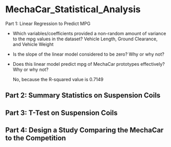 # MechaCar_Statistical_Analysis

Part 1: Linear Regression to Predict MPG

* Which variables/coefficients provided a non-random amount of variance to the mpg values in the dataset?
  Vehicle Length, Ground Clearance, and Vehicle Weight 
* Is the slope of the linear model considered to be zero? Why or why not?

  
  
* Does this linear model predict mpg of MechaCar prototypes effectively? Why or why not?

  No, because the R-squared value is 0.7149


## Part 2: Summary Statistics on Suspension Coils

## Part 3: T-Test on Suspension Coils

## Part 4: Design a Study Comparing the MechaCar to the Competition
